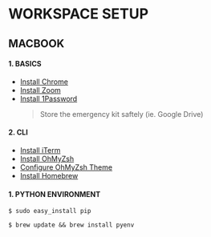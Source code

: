 # WORKSPACE SETUP

## MACBOOK

#### 1. BASICS

- [Install Chrome](https://www.google.com/intl/en_ca/chrome/)
- [Install Zoom](https://zoom.us/)
- [Install 1Password](https://1password.com/downloads/mac/) 
  > Store the emergency kit saftely (ie. Google Drive)

#### 2. CLI

- [Install iTerm](https://iterm2.com/)
- [Install OhMyZsh](https://github.com/ohmyzsh/ohmyzsh)
- [Configure OhMyZsh Theme](https://github.com/ohmyzsh/ohmyzsh/wiki/Themes#half-life)
- [Install Homebrew](https://brew.sh/)

#### 1. PYTHON ENVIRONMENT

```
$ sudo easy_install pip
```

```
$ brew update && brew install pyenv
```
